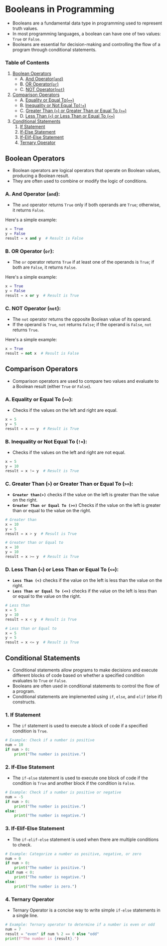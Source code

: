 # Booleans in Programming

* Booleans are a fundamental data type in programming used to represent truth values. 
* In most programming languages, a boolean can have one of two values: `True` or `False`. 
* Booleans are essential for decision-making and controlling the flow of a program through conditional statements.

### **Table of Contents**

1. [Boolean Operators](#boolean-operators)
    * A. [And Operator(`and`)](#a-and-operator-and)
    * B. [OR Operator(`or`)](#b-or-operator-or)
    * C. [NOT Operator(`not`)](#c-not-operator-not)
1. [Comparison Operators](#comparison-operators)
    * A. [Equality or Equal To(`==`)](#a-equality-or-equal-to)
    * B. [Inequality or Not Equal To(`!=`)](#b-inequality-or-not-equal-to)
    * C. [Greater Than (`>`) or Greater Than or Equal To (`>=`)](#c-greater-than--or-greater-than-or-equal-to)
    * D. [Less Than (`<`) or Less Than or Equal To (`<=`)](#d-less-than--or-less-than-or-equal-to)
1. [Conditional Statements](#conditional-statements)
    1. [If Statement](#1-if-statement)
    2. [If-Else Statement](#2-if-else-statement)
    3. [If-Elif-Else Statement](#3-if-elif-else-statement)
    4. [Ternary Operator](#4-ternary-operator)

## Boolean Operators

* Boolean operators are logical operators that operate on Boolean values, producing a Boolean result.
* They are often used to combine or modify the logic of conditions.

### A. And Operator (`and`):

* The `and` operator returns `True` only if both operands are `True`; otherwise, it returns `False`.

Here's a simple example:
```py
x = True
y = False
result = x and y  # Result is False
```

### B. OR Operator (`or`):

* The `or` operator returns `True` if at least one of the operands is `True`; if both are `False`, it returns `False`.

Here's a simple example:
```py
x = True
y = False
result = x or y  # Result is True
```

### C. NOT Operator (`not`):

* The `not` operator returns the opposite Boolean value of its operand. 
* If the operand is `True`, `not` returns `False`; if the operand is `False`, `not` returns `True`.

Here's a simple example:
```py
x = True
result = not x  # Result is False
```

## Comparison Operators

* Comparison operators are used to compare two values and evaluate to a Boolean result (either `True` or `False`).

### A. Equality or Equal To (`==`):

* Checks if the values on the left and right are equal.
```py
x = 5
y = 5
result = x == y  # Result is True
```

### B. Inequality or Not Equal To (`!=`):

* Checks if the values on the left and right are not equal.
```py
x = 5
y = 10
result = x != y  # Result is True
```

### C. Greater Than (`>`) or Greater Than or Equal To (`>=`):

* **`Greater than(>)`** checks if the value on the left is greater than the value on the right.
* **`Greater Than or Equal To (>=)`** Checks if the value on the left is greater than or equal to the value on the right.
```py
# Greater than
x = 10
y = 5
result = x > y  # Result is True

# Greater than or Equal to
x = 10
y = 10
result = x >= y  # Result is True
```

### D. Less Than (`<`) or Less Than or Equal To (`<=`):

* **`Less Than (<)`** checks if the value on the left is less than the value on the right.
* **`Less Than or Equal To (<=)`** checks if the value on the left is less than or equal to the value on the right.
```py
# Less than
x = 5
y = 10
result = x < y  # Result is True

# Less than or Equal to
x = 5
y = 5
result = x <= y  # Result is True
```

## Conditional Statements

* Conditional statements allow programs to make decisions and execute different blocks of code based on whether a specified condition evaluates to `True` or `False`.
* Booleans are often used in conditional statements to control the flow of a program. 
* Conditional statements are implemented using `if`, `else`, and `elif` (else if) constructs.

### 1. If Statement

* The `if` statement is used to execute a block of code if a specified condition is `True`.
```py
# Example: Check if a number is positive
num = 10
if num > 0:
    print("The number is positive.")
```

### 2. If-Else Statement

* The `if-else` statement is used to execute one block of code if the condition is `True` and another block if the condition is `False`.
```py
# Example: Check if a number is positive or negative
num = -5
if num > 0:
    print("The number is positive.")
else:
    print("The number is negative.")
```

### 3. If-Elif-Else Statement

* The `if-elif-else` statement is used when there are multiple conditions to check.
```py
# Example: Categorize a number as positive, negative, or zero
num = 0
if num > 0:
    print("The number is positive.")
elif num < 0:
    print("The number is negative.")
else:
    print("The number is zero.")
```

### 4. Ternary Operator

* Ternary Operator is a concise way to write simple `if-else` statements in a single line.
```py
# Example: Ternary operator to determine if a number is even or odd
num = 7
result = "even" if num % 2 == 0 else "odd"
print(f"The number is {result}.")
```